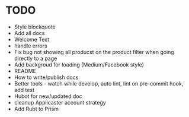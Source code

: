 # TODO

* Style blockquote
* Add all docs
* Welcome Text
* handle errors
* Fix bug not showing all producst on the product filter when going directly to
  a page
* Add backgroud for loading (Medium/Facebook style)
* README
* How to write/publish docs
* Better tools - watch while develop, auto lint, lint on pre-commit hook, add
 test
* Hubot for new/updated doc
* cleanup Applicaster account strategy
* Add Rubt to Prism
